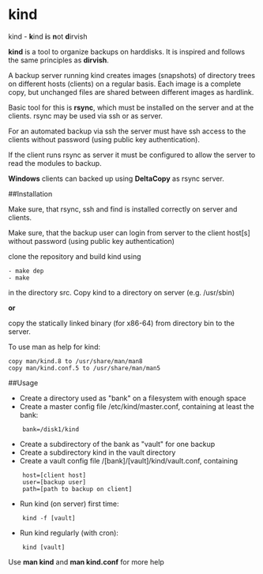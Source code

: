 # kind

kind - **k**ind **i**s **n**ot **d**irvish

**kind** is a tool to organize backups on harddisks. 
It is inspired and follows the same principles as **dirvish**.

A backup server running kind creates images (snapshots) of 
directory trees on different hosts (clients) on a regular basis. 
Each image is a complete copy, but unchanged files are 
shared between different images as hardlink. 

Basic tool for this is **rsync**, which must be installed on the 
server and at the clients. rsync may be used via ssh or as server.

For an automated backup via ssh the server must have ssh access 
to the clients without password (using public key authentication).

If the client runs rsync as server it must be configured to allow the
server to read the modules to backup. 

**Windows** clients can backed up using **DeltaCopy** as rsync server.

##Installation

Make sure, that rsync, ssh and find is installed correctly on server and clients.

Make sure, that the backup user can login from server to the client host[s] without password (using public key authentication)

clone the repository and build kind using
```
- make dep
- make 
```
in the directory src. Copy kind to a directory on server (e.g. /usr/sbin)

**or**

copy the statically linked binary (for x86-64) from directory bin to the server.

To use man as help for kind:
```
copy man/kind.8 to /usr/share/man/man8
copy man/kind.conf.5 to /usr/share/man/man5
```

##Usage
- Create a directory used as "bank" on a filesystem with enough space
- Create a master config file /etc/kind/master.conf, containing at least the bank:
```
    bank=/disk1/kind
```
- Create a subdirectory of the bank as "vault" for one backup
- Create a subdirectory kind in the vault directory
- Create a vault config file /[bank]/[vault]/kind/vault.conf, containing
```
    host=[client host]
    user=[backup user]
    path=[path to backup on client]
```
- Run kind (on server) first time:
```
    kind -f [vault]
```
- Run kind regularly (with cron):
```
    kind [vault]
```

Use **man kind** and **man kind.conf** for more help
